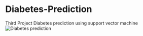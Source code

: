 # Diabetes-Prediction
Third Project  Diabetes prediction using support vector machine 
![Diabetes prediction](https://user-images.githubusercontent.com/100555105/232386862-d3bbf5cc-c1c0-4c44-a62e-62851859eb9e.jpeg)
